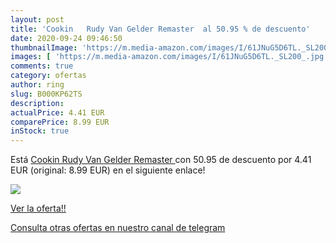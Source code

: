 ```yaml
---
layout: post
title: 'Cookin   Rudy Van Gelder Remaster  al 50.95 % de descuento'
date: 2020-09-24 09:46:50
thumbnailImage: 'https://m.media-amazon.com/images/I/61JNuG5D6TL._SL200_.jpg'
images: [ 'https://m.media-amazon.com/images/I/61JNuG5D6TL._SL200_.jpg' ]
comments: true
category: ofertas
author: ring
slug: B000KP62TS
description:
actualPrice: 4.41 EUR
comparePrice: 8.99 EUR
inStock: true
---
```


Está [Cookin   Rudy Van Gelder Remaster ](https://www.amazon.com/dp/B000KP62TS/?tag=redken08-20) con 50.95 de descuento por 4.41 EUR (original: 8.99 EUR) en el siguiente enlace!

[![](https://m.media-amazon.com/images/I/61JNuG5D6TL._SL200_.jpg)](https://www.amazon.com/dp/B000KP62TS/?tag=redken08-20)

[Ver la oferta!!](https://www.amazon.com/dp/B000KP62TS/?tag=redken08-20)

[Consulta otras ofertas en nuestro canal de telegram](https://t.me/s/ofertas25)
